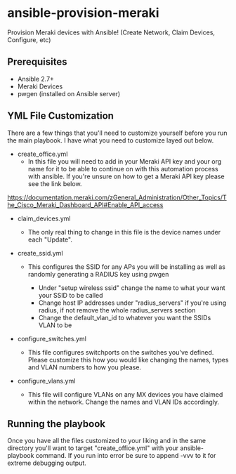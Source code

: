 # ansible-provision-meraki
Provision Meraki devices with Ansible! (Create Network, Claim Devices, Configure, etc)

## Prerequisites
* Ansible 2.7+
* Meraki Devices
* pwgen (installed on Ansible server)

## YML File Customization
There are a few things that you'll need to customize yourself before you run the main playbook. I have what you need to customize layed out below.

* create_office.yml
  * In this file you will need to add in your Meraki API key and your org name for it to be able to continue on with this automation process with ansible. If you're unsure on how to get a Meraki API key please see the link below.  

https://documentation.meraki.com/zGeneral_Administration/Other_Topics/The_Cisco_Meraki_Dashboard_API#Enable_API_access

* claim_devices.yml
  * The only real thing to change in this file is the device names under each "Update".

* create_ssid.yml
  * This configures the SSID for any APs you will be installing as well as randomly generating a RADIUS key using pwgen

    - Under "setup wireless ssid" change the name to what your want your SSID to be called
    - Change host IP addresses under "radius_servers" if you're using radius, if not remove the whole radius_servers section
    - Change the default_vlan_id to whatever you want the SSIDs VLAN to be
  
* configure_switches.yml
  * This file configures switchports on the switches you've defined. Please customize this how you would like changing the names, types and VLAN numbers to how you please.

* configure_vlans.yml
  * This file will configure VLANs on any MX devices you have claimed within the network. Change the names and VLAN IDs accordingly.
 
 
## Running the playbook
Once you have all the files customized to your liking and in the same directory you'll want to target "create_office.yml" with your ansible-playbook command. If you run into error be sure to append -vvv to it for extreme debugging output.
  

